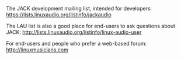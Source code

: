 The JACK development mailing list, intended for developers:
https://lists.linuxaudio.org/listinfo/jackaudio

The LAU list is also a good place for end-users to ask questions about JACK:
http://lists.linuxaudio.org/listinfo/linux-audio-user

For end-users and people who prefer a web-based forum: http://linuxmusicians.com